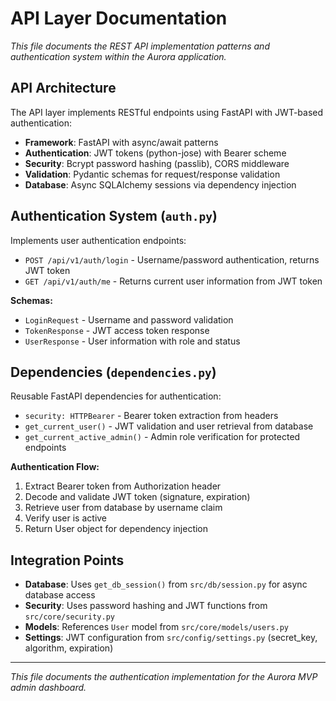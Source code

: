 # API Layer Documentation

*This file documents the REST API implementation patterns and authentication system within the Aurora application.*

## API Architecture

The API layer implements RESTful endpoints using FastAPI with JWT-based authentication:

- **Framework**: FastAPI with async/await patterns
- **Authentication**: JWT tokens (python-jose) with Bearer scheme
- **Security**: Bcrypt password hashing (passlib), CORS middleware
- **Validation**: Pydantic schemas for request/response validation
- **Database**: Async SQLAlchemy sessions via dependency injection

## Authentication System (`auth.py`)

Implements user authentication endpoints:

- `POST /api/v1/auth/login` - Username/password authentication, returns JWT token
- `GET /api/v1/auth/me` - Returns current user information from JWT token

**Schemas:**
- `LoginRequest` - Username and password validation
- `TokenResponse` - JWT access token response
- `UserResponse` - User information with role and status

## Dependencies (`dependencies.py`)

Reusable FastAPI dependencies for authentication:

- `security: HTTPBearer` - Bearer token extraction from headers
- `get_current_user()` - JWT validation and user retrieval from database
- `get_current_active_admin()` - Admin role verification for protected endpoints

**Authentication Flow:**
1. Extract Bearer token from Authorization header
2. Decode and validate JWT token (signature, expiration)
3. Retrieve user from database by username claim
4. Verify user is active
5. Return User object for dependency injection

## Integration Points

- **Database**: Uses `get_db_session()` from `src/db/session.py` for async database access
- **Security**: Uses password hashing and JWT functions from `src/core/security.py`
- **Models**: References `User` model from `src/core/models/users.py`
- **Settings**: JWT configuration from `src/config/settings.py` (secret_key, algorithm, expiration)

---

*This file documents the authentication implementation for the Aurora MVP admin dashboard.*
